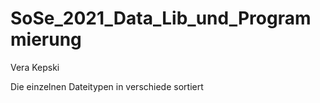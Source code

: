 # SoSe_2021_Data_Lib_und_Programmierung

Vera Kepski

Die einzelnen Dateitypen in verschiede sortiert
